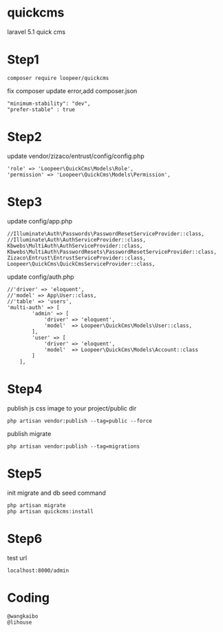 # quickcms
laravel 5.1 quick cms

# Step1
```
composer require loopeer/quickcms
```
fix composer update error,add composer.json
```
"minimum-stability": "dev",
"prefer-stable" : true
```
# Step2
update vendor/zizaco/entrust/config/config.php
```
'role' => 'Loopeer\QuickCms\Models\Role',
'permission' => 'Loopeer\QuickCms\Models\Permission',
```
# Step3
update config/app.php
```
//Illuminate\Auth\Passwords\PasswordResetServiceProvider::class,
//Illuminate\Auth\AuthServiceProvider::class,
Kbwebs\MultiAuth\AuthServiceProvider::class,
Kbwebs\MultiAuth\PasswordResets\PasswordResetServiceProvider::class,
Zizaco\Entrust\EntrustServiceProvider::class,
Loopeer\QuickCms\QuickCmsServiceProvider::class,
```
update config/auth.php
```
//'driver' => 'eloquent',
//'model' => App\User::class,
//'table' => 'users',
'multi-auth' => [
        'admin' => [
            'driver' => 'eloquent',
            'model'  => Loopeer\QuickCms\Models\User::class,
        ],
        'user' => [
            'driver' => 'eloquent',
            'model'  => Loopeer\QuickCms\Models\Account::class
        ]
    ],
```
# Step4
publish js css image to your project/public dir
```
php artisan vendor:publish --tag=public --force
```
publish migrate
```
php artisan vendor:publish --tag=migrations
```
# Step5
init migrate and db seed command
```
php artisan migrate
php artisan quickcms:install
```
# Step6
test url
```
localhost:8000/admin
```
# Coding
```
@wangkaibo
@lihouse
```
